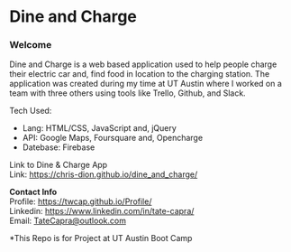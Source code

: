 <h1> Dine and Charge </h1>

<h3>Welcome</h3>
<p>Dine and Charge is a web based application used to help people charge their electric car and, find food in location to the charging station. The application was created during my time at UT Austin where I worked on a team with three others using tools like Trello, Github, and Slack.</p>

Tech Used:
- Lang: HTML/CSS, JavaScript and, jQuery
- API: Google Maps, Foursquare and, Opencharge
- Datebase: Firebase


 Link to Dine & Charge App <br/>
 Link: https://chris-dion.github.io/dine_and_charge/

 <b>Contact Info</b> <br/>
Profile: https://twcap.github.io/Profile/ <br/>
Linkedin: https://www.linkedin.com/in/tate-capra/ <br/>
Email: TateCapra@outlook.com <br/>

*This Repo is for Project at UT Austin Boot Camp
